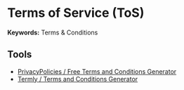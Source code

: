 # Terms of Service (ToS)

**Keywords:** Terms & Conditions

<!--
accepted_tos_version float
accepted_tos_at datetime
-->

## Tools

- [PrivacyPolicies / Free Terms and Conditions Generator](https://privacypolicies.com/terms-conditions-generator)
- [Termly / Terms and Conditions Generator](https://termly.io/products/terms-and-conditions-generator)

<!--
https://termify.io/terms-and-conditions-generator
https://termsandconditionsgenerator.com
https://termsandcondiitionssample.com
https://termsfeed.com/terms-conditions-generator
https://freeprivacypolicy.com/free-terms-and-conditions-generator
https://privacypolicyonline.com/terms-conditions-generator
-->
